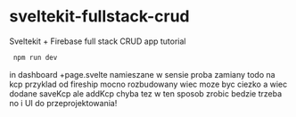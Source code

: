 # sveltekit-fullstack-crud
 Sveltekit + Firebase full stack CRUD app tutorial
```bash 
 npm run dev
 ```
in dashboard +page.svelte namieszane 
w sensie proba zamiany todo na kcp
przyklad od fireship mocno rozbudowany wiec moze byc ciezko
a wiec dodane saveKcp ale addKcp chyba tez w ten sposob zrobic bedzie trzeba
no i UI do przeprojektowania!

